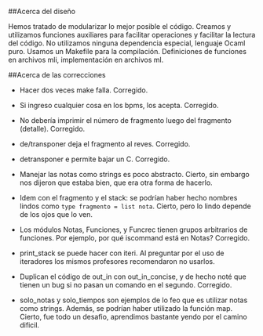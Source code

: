 ##Acerca del diseño

Hemos tratado de modularizar lo mejor posible el código.
Creamos y utilizamos funciones auxiliares para facilitar operaciones y facilitar
la lectura del código.
No utilizamos ninguna dependencia especial, lenguaje Ocaml puro.
Usamos un Makefile para la compilación.
Definiciones de funciones en archivos mli, implementación en archivos ml.

##Acerca de las correcciones

- Hacer dos veces make falla.
	Corregido.

- Si ingreso cualquier cosa en los bpms, los acepta.
	Corregido.

- No debería imprimir el número de fragmento luego del fragmento (detalle).
	Corregido.

- de/transponer deja el fragmento al reves.
	Corregido.

- detransponer e permite bajar un C.
	Corregido.

- Manejar las notas como strings es poco abstracto.
	Cierto, sin embargo nos dijeron que estaba bien, que era otra forma de hacerlo.

- Idem con el fragmento y el stack: se podrían haber hecho nombres lindos como `type fragmento = list nota`.
	Cierto, pero lo lindo depende de los ojos que lo ven.

- Los módulos Notas, Funciones, y Funcrec tienen grupos arbitrarios de funciones. Por ejemplo, por qué iscommand está en Notas?
	Corregido.

- print_stack se puede hacer con iteri.
	Al preguntar por el uso de iteradores los mismos profesores recomendaron no usarlos.

- Duplican el código de out_in con out_in_concise, y de hecho noté que tienen un bug si no pasan un comando en el segundo.
	Corregido.

- solo_notas y solo_tiempos son ejemplos de lo feo que es utilizar notas como strings. Además, se podrían haber utilizado la función map.
	Cierto, fue todo un desafio, aprendimos bastante yendo por el camino dificil.